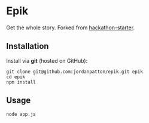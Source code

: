 # Epik

Get the whole story. Forked from [hackathon-starter](https://github.com/sahat/hackathon-starter).

## Installation

Install via **git** (hosted on GitHub):

    git clone git@github.com:jordanpatton/epik.git epik
    cd epik
    npm install

## Usage

    node app.js
